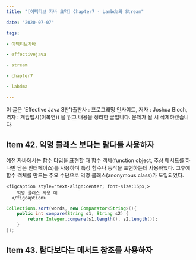 ```yaml
---
title: "[이펙티브 자바 요약] Chapter7 - Lambda와 Stream"

date: "2020-07-07"

tags:

- 이펙티브자바

- effectivejava

- stream

- chapter7

- labdma

---
```


 이 글은 'Effective Java 3판'(출판사 : 프로그래밍 인사이트, 저자 : Joshua Bloch, 역자 : 개앞맵시(이복연)) 을 읽고 내용을 정리한 글입니다. 문제가 될 시 삭제하겠습니다.

## Item 42. 익명 클래스 보다는 람다를 사용하자 

예전 자바에서는 함수 타입을 표현할 때 함수 객체(function object, 추상 메서드를 하나만 담은 인터페이스)를 사용하며 특정 함수나 동작을 표현하는데 사용하였다. 그후에 함수 객체를 만드는 주요 수단으로 익명 클래스(anonymous class)가 도입되었다. 

```
<figcaption style="text-align:center; font-size:15px;>
    익명 클래스 사용 예
  </figcaption>
```

```java
Collections.sort(words, new Comparator<String>(){
    public int compare(String s1, String s2) {
        return Integer.compare(s1.length(), s2.length());
    }
});

```

## Item 43. 람다보다는 메서드 참조를 사용하자

 